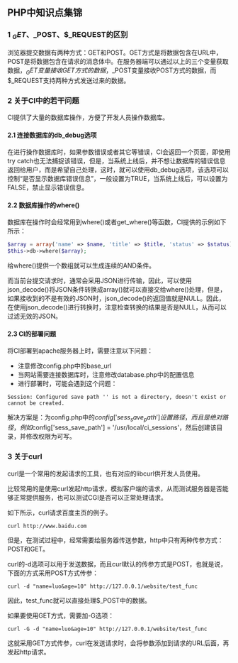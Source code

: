 ## PHP中知识点集锦

### 1 $_GET、$_POST、$_REQUEST的区别

浏览器提交数据有两种方式：GET和POST。GET方式是将数据包含在URL中，POST是将数据包含在请求的消息体中。在服务器端可以通过以上的三个变量获取数据，$_GET变量接收GET方式的数据，$_POST变量接收POST方式的数据，而$_REQUEST支持两种方式发送过来的数据。

### 2 关于CI中的若干问题

CI提供了大量的数据库操作，方便了开发人员操作数据库。

#### 2.1 连接数据库的db_debug选项

在进行操作数据库时，如果参数错误或者其它等错误，CI会返回一个页面，即使用try catch也无法捕捉该错误，但是，当系统上线后，并不想让数据库的错误信息返回给用户，而是希望自己处理，这时，就可以使用db_debug选项，该选项可以控制“是否显示数据库错误信息”，一般设置为TRUE，当系统上线后，可以设置为FALSE，禁止显示错误信息。

#### 2.2 数据库操作的where()

数据库在操作时会经常用到where()或者get_where()等函数，CI提供的示例如下所示：

``` PHP
$array = array('name' => $name, 'title' => $title, 'status' => $status);
$this->db->where($array);
```

给where()提供一个数组就可以生成连续的AND条件。

而当前台提交请求时，通常会采用JSON进行传输，因此，可以使用json_decode()将JSON条件转换成array()就可以直接交给where()处理，但是，如果接收到的不是有效的JSON时，json_decode()的返回值就是NULL。因此，在使用json_decode()进行转换时，注意检查转换的结果是否是NULL，从而可以过滤无效的JSON。

#### 2.3 CI的部署问题

将CI部署到apache服务器上时，需要注意以下问题：

* 注意修改config.php中的base_url
* 当网站需要连接数据库时，注意修改database.php中的配置信息
* 进行部署时，可能会遇到这个问题：

```
Session: Configured save path '' is not a directory, doesn't exist or cannot be created.
```

解决方案是：为config.php中的$config['sess_save_path']设置路径，而且是绝对路径，例如$config['sess_save_path'] = '/usr/local/ci_sessions'，然后创建该目录，并修改权限为可写。

### 3 关于curl

curl是一个常用的发起请求的工具，也有对应的libcurl供开发人员使用。

比较常用的是使用curl发起http请求，模拟客户端的请求，从而测试服务器是否能够正常提供服务，也可以测试CGI是否可以正常处理请求。

如下所示，curl请求百度主页的例子。

``` SHELL
curl http://www.baidu.com
```

但是，在测试过程中，经常需要给服务器传送参数，http中只有两种传参方式：POST和GET。

curl的-d选项可以用于发送数据，而且curl默认的传参方式是POST，也就是说，下面的方式采用POST方式传参：

``` SHELL
curl -d "name=luo&age=10" http://127.0.0.1/website/test_func
```

因此，test_func就可以直接处理$_POST中的数据。

如果要使用GET方式，需要加-G选项：

``` SHELL
curl -G -d "name=luo&age=10" http://127.0.0.1/website/test_func
```

这就采用GET方式传参，curl在发送请求时，会将参数添加到请求的URL后面，再发起http请求。